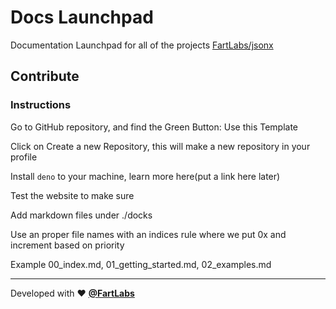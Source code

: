 # Docs Launchpad

Documentation Launchpad for all of the projects  [FartLabs/jsonx](https://github.com/FartLabs/)


## Contribute

### Instructions 

Go to GitHub repository, and find the Green Button: Use this Template

Click on Create a new Repository, this will make a new repository in your profile

Install `deno` to your machine, learn more here(put a link here later) 

Test the website to make sure 

Add markdown files under ./docks 

Use an proper file names with an indices rule where we put 0x and increment based on priority

Example 00_index.md, 01_getting_started.md, 02_examples.md


---

Developed with ❤️ [**@FartLabs**](https://github.com/FartLabs)
